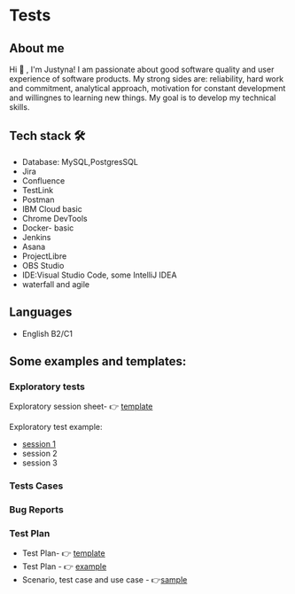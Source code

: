 # Tests
## About me ##
Hi 👋 , I'm Justyna!  I am passionate about good software quality and user experience of software products. My strong sides are: reliability, hard work and commitment, analytical approach, motivation for constant development and willingnes to learning new things. My goal is to develop my technical skills. 

## Tech stack 🛠  ##
<ul>
  <li>Database: MySQL,PostgresSQL</li>
  <li>Jira</li>
  <li>Confluence</li>
  <li>TestLink</li>
  <li>Postman</li>
  <li>IBM Cloud basic</li>
  <li>Chrome DevTools</li>
  <li>Docker- basic</li>
  <li>Jenkins</li>
  <li>Asana</li>
  <li>ProjectLibre</li>
  <li>OBS Studio</li>
  <li>IDE:Visual Studio Code, some IntelliJ IDEA</li>
  <li>waterfall and agile</li>
</ul>

## Languages ##
<ul>
  <li>English B2/C1</li>
</ul>

## Some examples and templates: ##
### Exploratory tests ###
Exploratory session sheet- 👉 [template](https://docs.google.com/document/d/1rR3XdKGmmQt_UWOFeWTrE1pk9tgXob108GbI7-Pj5RM/edit?usp=sharing)

Exploratory test example:
* [session 1](https://docs.google.com/document/d/1i5aWTIVUoyD_4Wz2eZU59ijUp83uZxciR00gc_iLzps/edit?usp=sharing)
* session 2
* session 3

### Tests Cases ###
### Bug Reports ###
### Test Plan ###
* Test Plan-  👉 [template](https://docs.google.com/document/d/1IqjXegdMVtkRsn1Tp8e2jeyZczV36FCRd7hWUZlNYvM/edit?usp=sharing)
* Test Plan -  👉 [example](https://docs.google.com/document/d/1ByBFYxLVfA4oWVwpeqKb6w-_e4_IVeIGReIbiP7btvk/edit?usp=sharing)
* Scenario, test case and use case - 👉[sample](https://docs.google.com/document/d/1OS9aqVDYt22SH0BcwDSVzoXi61w0kMqe05n42uncDZQ/edit?usp=sharing) 

